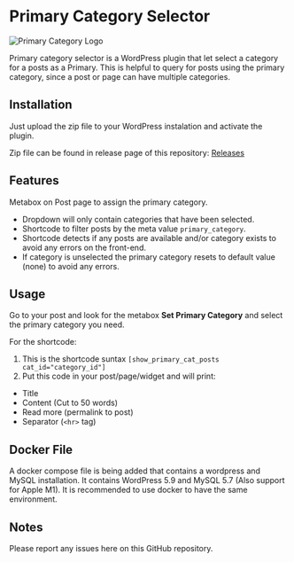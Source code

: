 # Primary Category Selector

![Primary Category Logo ](https://i.imgur.com/EwOS0gz.jpeg)

Primary category selector is a WordPress plugin that let select a category for a posts as a Primary. This is helpful to query for posts using the primary category, since a post or page can have multiple categories.

## Installation
Just upload the zip file to your WordPress instalation and activate the plugin.

Zip file can be found in release page of this repository: [Releases](https://github.com/janietom2/primary-category-select/releases/tag/Release)

## Features
Metabox on Post page to assign the primary category.

- Dropdown will only contain categories that have been selected.
- Shortcode to filter posts by the meta value `primary_category`.
- Shortcode detects if any posts are available and/or category exists to avoid any errors on the front-end.
- If category is unselected the primary category resets to default value (none) to avoid any errors.

## Usage
Go to your post and look for the metabox **Set Primary Category** and select the primary category you need.

For the shortcode:

1) This is the shortcode suntax `[show_primary_cat_posts cat_id="category_id"]`
2) Put this code in your post/page/widget and will print:
* Title
* Content (Cut to 50 words)
* Read more (permalink to post)
* Separator (`<hr>` tag)

## Docker File
A docker compose file is being added that contains a wordpress and MySQL installation. It contains WordPress 5.9 and MySQL 5.7 (Also support for Apple M1). It is recommended to use docker to have the same environment.

## Notes
Please report any issues here on this GitHub repository.